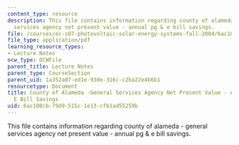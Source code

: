 ```yaml
---
content_type: resource
description: This file contains information regarding county of alameda - general
  services agency net present value - annual pg & e bill savings.
file: /courses/ec-s07-photovoltaic-solar-energy-systems-fall-2004/6ac100cb79d9515c1e13cfb1ad55259b_MITEC_S07F04_3_pv_savings.pdf
file_type: application/pdf
learning_resource_types:
- Lecture Notes
ocw_type: OCWFile
parent_title: Lecture Notes
parent_type: CourseSection
parent_uid: 1a352a07-ed1e-930e-316c-c2ba22e4b6b1
resourcetype: Document
title: County of Alameda -General Services Agency Net Present Value - Annual PG &
  E Bill Savings
uid: 6ac100cb-79d9-515c-1e13-cfb1ad55259b
---
```

This file contains information regarding county of alameda - general services agency net present value - annual pg & e bill savings.

